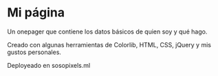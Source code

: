 # Mi página

Un onepager que contiene los datos básicos de quien soy y qué hago.

Creado con algunas herramientas de Colorlib, HTML, CSS, jQuery y mis gustos personales.

Deployeado en sosopixels.ml
